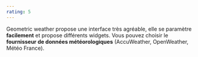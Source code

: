 ```yaml
---
rating: 5
---
```


Geometric weather propose une interface très agréable, elle se paramètre **facilement** et propose différents widgets. Vous pouvez choisir le **fournisseur de données météorologiques** (AccuWeather, OpenWeather, Météo France).

